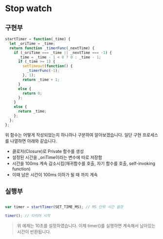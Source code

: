 
# Stop watch

## 구현부

```javascript
startTimer = function(_time) {
  let _oriTime = _time;
  return function _timerFunc(_nextTime) {
    if (_oriTime === _time || _nextTime === -1) {
      _time = _time - 1 < 0 ? 0 : _time - 1;
      if (_time >= 1) {
        setTimeout(function() {
          _timerFunc(-1);
        }, 1);
        return _time + 1;
      }
      else {
        return 0;
      };
    }
    else {
      return _time;
    };
  };
};
```

위 함수는 어떻게 작성되었는지 하나하나 구분하여 알아보겠습니다. 일단 구현 프로세스를 나열하면 아래와 같습니다.

- 클로저(Closure)로 Private 함수를 생성
- 설정된 시간을 _oriTime이라는 변수에 따로 저장함
- 시간을 100ms 계속 감소시킴(재귀함수를 호출, 자기 함수를 호출, self-invoking function)
- 이때 남은 시간이 100ms 이하가 될 때 까지 계속



## 실행부

```javascript

var timer = startTimer(SET_TIME_MS); // MS 단위 시간 설정

timer(); // 타이머 시작
```

> 위 예제는 10초를 설정하였습니다. 이제 timer()를 실행하면 계속해서 남아있는 시간이 반환됩니다.
